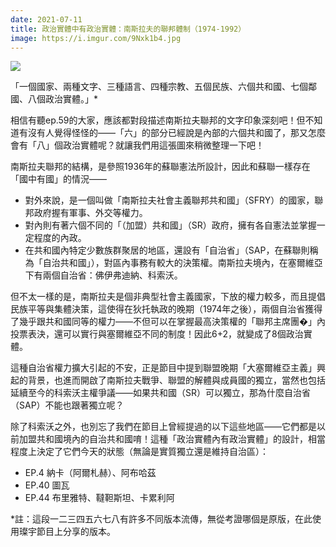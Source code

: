 ```yaml
---
date: 2021-07-11
title: 政治實體中有政治實體：南斯拉夫的聯邦體制（1974-1992）
image: https://i.imgur.com/9Nxk1b4.jpg
---
```


![](https://i.imgur.com/9Nxk1b4.jpg)

「一個國家、兩種文字、三種語言、四種宗教、五個民族、六個共和國、七個鄰國、八個政治實體。」*

相信有聽ep.59的大家，應該都對段描述南斯拉夫聯邦的文字印象深刻吧！但不知道有沒有人覺得怪怪的——「六」的部分已經說是內部的六個共和國了，那又怎麼會有「八」個政治實體呢？就讓我們用這張圖來稍微整理一下吧！

南斯拉夫聯邦的結構，是參照1936年的蘇聯憲法所設計，因此和蘇聯一樣存在「國中有國」的情況——

* 對外來說，是一個叫做「南斯拉夫社會主義聯邦共和國」（SFRY）的國家，聯邦政府握有軍事、外交等權力。
* 對內則有著六個不同的「（加盟）共和國」（SR）政府，擁有各自憲法並掌握一定程度的內政。
* 在共和國內特定少數族群聚居的地區，還設有「自治省」（SAP，在蘇聯則稱為「自治共和國」），對區內事務有較大的決策權。南斯拉夫境內，在塞爾維亞下有兩個自治省：佛伊弗迪納、科索沃。

但不太一樣的是，南斯拉夫是個非典型社會主義國家，下放的權力較多，而且提倡民族平等與集體決策，這使得在狄托執政的晚期（1974年之後），兩個自治省獲得了幾乎跟共和國同等的權力——不但可以在掌握最高決策權的「聯邦主席團�」內投票表決，還可以實行與塞爾維亞不同的制度！因此6+2，就變成了8個政治實體。

這種自治省權力擴大引起的不安，正是節目中提到聯盟晚期「大塞爾維亞主義」興起的背景，也進而開啟了南斯拉夫戰爭、聯盟的解體與成員國的獨立，當然也包括延續至今的科索沃主權爭議——如果共和國（SR）可以獨立，那為什麼自治省（SAP）不能也跟著獨立呢？

除了科索沃之外，也別忘了我們在節目上曾經提過的以下這些地區——它們都是以前加盟共和國境內的自治共和國唷！這種「政治實體內有政治實體」的設計，相當程度上決定了它們今天的狀態（無論是實質獨立還是維持自治區）：

* EP.4 納卡（阿爾札赫）、阿布哈茲
* EP.40 圖瓦
* EP.44 布里雅特、韃靼斯坦、卡累利阿

*註：這段一二三四五六七八有許多不同版本流傳，無從考證哪個是原版，在此使用璨宇節目上分享的版本。